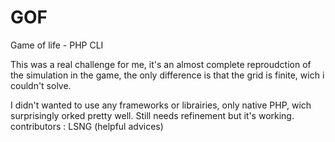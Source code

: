 # GOF
Game of life - PHP CLI


This was a real challenge for me, it's an almost complete reproudction of the simulation in the game, the only difference is that the grid is finite, wich i couldn't solve.

 I didn't wanted to use any frameworks or librairies, only native PHP, wich surprisingly orked pretty well. Still needs refinement but it's working.
contributors : LSNG (helpful advices)
